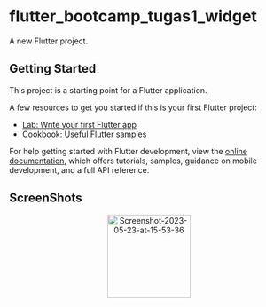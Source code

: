 # flutter_bootcamp_tugas1_widget

A new Flutter project.

## Getting Started

This project is a starting point for a Flutter application.

A few resources to get you started if this is your first Flutter project:

- [Lab: Write your first Flutter app](https://docs.flutter.dev/get-started/codelab)
- [Cookbook: Useful Flutter samples](https://docs.flutter.dev/cookbook)

For help getting started with Flutter development, view the
[online documentation](https://docs.flutter.dev/), which offers tutorials,
samples, guidance on mobile development, and a full API reference.

## ScreenShots

<p align="center">
<a href="https://imgbb.com/"><img src="https://i.ibb.co/5nhZczy/Screenshot-2023-05-23-at-15-53-36.png" alt="Screenshot-2023-05-23-at-15-53-36" border="0" width="150"/></a>
</p>

